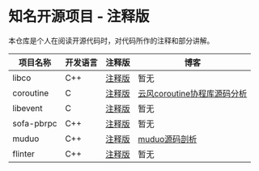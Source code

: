 # 知名开源项目 - 注释版

本仓库是个人在阅读开源代码时，对代码所作的注释和部分讲解。

| 项目名称 | 开发语言 | 注释版 | 博客 |
| ------| ------ | ------ | ------ |
| libco | C++ |[注释版](https://github.com/chenyahui/annotated_code/tree/master/libco)| 暂无 | 
| coroutine | C |[注释版](https://github.com/chenyahui/annotated_code/tree/master/coroutine)| [云风coroutine协程库源码分析](http://www.cyhone.com/articles/analysis-of-cloudwu-coroutine/) | 
| libevent | C |[注释版](https://github.com/chenyahui/annotated_code/tree/master/libevent)| 暂无 |
| sofa-pbrpc | C++ |[注释版](https://github.com/chenyahui/annotated_code/tree/master/sofa-pbrpc)| 暂无 |
| muduo | C++ |[注释版](https://github.com/chenyahui/annotated_code/tree/master/muduo)| [muduo源码剖析](http://www.cyhone.com/articles/analysis-of-muduo/) |
| flinter | C++| [注释版](https://github.com/chenyahui/annotated_code/tree/master/flinter) |暂无|
